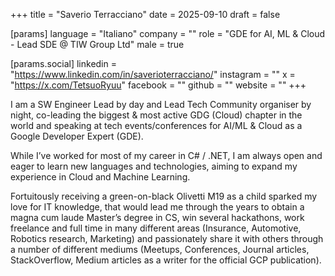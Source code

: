 +++
title = "Saverio Terracciano"
date = 2025-09-10
draft = false

[params]
language = "Italiano"
company = ""
role = "GDE for AI, ML & Cloud - Lead SDE @ TIW Group Ltd"
male = true

[params.social]
linkedin = "https://www.linkedin.com/in/saverioterracciano/"
instagram = ""
x = "https://x.com/TetsuoRyuu"
facebook = ""
github = ""
website = ""
+++

I am a SW Engineer Lead by day and Lead Tech Community organiser by night, co-leading the biggest & most active GDG (Cloud) chapter in the world and speaking at tech events/conferences for AI/ML & Cloud as a Google Developer Expert (GDE).

While I’ve worked for most of my career in C# / .NET, I am always open and eager to learn new languages and technologies, aiming to expand my experience in Cloud and Machine Learning.

Fortuitously receiving a green-on-black Olivetti M19 as a child sparked my love for IT knowledge, that would lead me through the years to obtain a magna cum laude Master’s degree in CS, win several hackathons, work freelance and full time in many different areas (Insurance, Automotive, Robotics research, Marketing) and passionately share it with others through a number of different mediums (Meetups, Conferences, Journal articles, StackOverflow, Medium articles as a writer for the official GCP publication).
